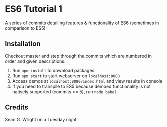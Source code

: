 # ES6 Tutorial 1

A series of commits detailing features & functionality of ES6 (sometimes in comparison to ES5)

## Installation

Checkout master and step through the commits which are numbered in order and given descriptions.

1. Run `npm install` to download packages
2. Run `npm start` to start webserver on `localhost:8080`
3. Access demos at `localhost:8080/index.html` and view results in console
3. If you need to transpile to ES5 because demoed functionality is not natively supported (commits >= 5), run `node babel`

## Credits

Sean G. Wright on a Tuesday night